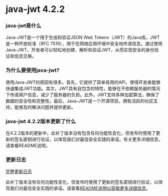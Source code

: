 # java-jwt 4.2.2
### java-jwt是什么

Java-JWT是一个用于生成和验证JSON Web Tokens（JWT）的Java库。JWT是一种开放标准（RFC 7519），用于在网络应用环境中安全地传递信息。通过使用Java-JWT，开发者可以轻松地创建、解析和验证JWT，从而实现安全的身份验证和信息交换。

### 为什么要使用java-jwt?

使用Java-JWT的原因有很多。首先，它提供了简单易用的API，使得开发者能够快速集成JWT功能。其次，JWT具有自包含的特性，能够在不依赖服务器的情况下传递用户信息，减少了服务器的负担。此外，JWT支持多种加密算法，确保了数据的安全性和完整性。最后，Java-JWT是一个开源项目，拥有活跃的社区支持，能够及时解决问题并提供更新。

### java-jwt 4.2.2版本更新了什么

在4.2.2版本的更新中，此补丁版本没有包含任何功能性变化，但发布时使用了更新的签名密钥进行验证，以体现我们对最佳安全实践的承诺。有关更多详细信息，请查看README说明。

### 更新日志

[完整更新日志](https://github.com/auth0/java-jwt/compare/4.2.1...4.2.2)

此补丁版本没有任何功能性变化，但发布时使用了更新的签名密钥进行验证，以体现我们对最佳安全实践的承诺。请查看[README说明以获取更多详细信息](https://github.com/auth0/java-jwt/blob/master/README.md)。